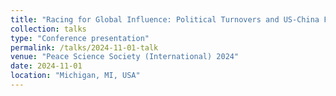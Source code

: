 ```yaml
---
title: "Racing for Global Influence: Political Turnovers and US-China Foreign Aid Competition"
collection: talks
type: "Conference presentation"
permalink: /talks/2024-11-01-talk
venue: "Peace Science Society (International) 2024"
date: 2024-11-01
location: "Michigan, MI, USA"
---
```



